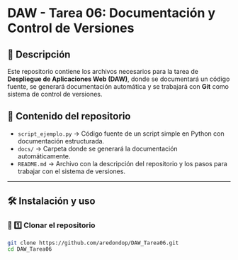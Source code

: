 # DAW - Tarea 06: Documentación y Control de Versiones

## 📌 Descripción

Este repositorio contiene los archivos necesarios para la tarea de **Despliegue de Aplicaciones Web (DAW)**, donde se documentará un código fuente, se generará documentación automática y se trabajará con **Git** como sistema de control de versiones.

## 📂 Contenido del repositorio

- `script_ejemplo.py` → Código fuente de un script simple en Python con documentación estructurada.
- `docs/` → Carpeta donde se generará la documentación automáticamente.
- `README.md` → Archivo con la descripción del repositorio y los pasos para trabajar con el sistema de versiones.

---

## 🛠️ Instalación y uso

### 📌 1️⃣ Clonar el repositorio

```bash
git clone https://github.com/aredondop/DAW_Tarea06.git
cd DAW_Tarea06
